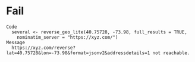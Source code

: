 # Fail

    Code
      several <- reverse_geo_lite(40.75728, -73.98, full_results = TRUE,
        nominatim_server = "https://xyz.com/")
    Message
      https://xyz.com/reverse?lat=40.75728&lon=-73.98&format=jsonv2&addressdetails=1 not reachable.

